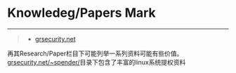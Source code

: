 # Knowledeg/Papers Mark
--------------------------------

>* [grsecurity.net](http://grsecurity.net/)

再其Research/Paper栏目下可能列举一系列资料可能有些价值。
[grsecurity.net/~spender/](http://grsecurity.net/~spender/)目录下包含了丰富的linux系统提权资料
